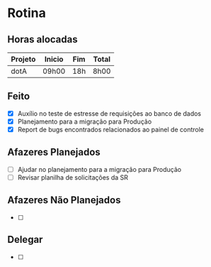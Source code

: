 # Rotina

## Horas alocadas

Projeto | Inicio | Fim | Total
--------|-------|-------|------
dotA    | 09h00 | 18h | 8h00

## Feito

- [x] Auxílio no teste de estresse de requisições ao banco de dados
- [x] Planejamento para a migração para Produção
- [x] Report de bugs encontrados relacionados ao painel de controle

## Afazeres Planejados

- [ ] Ajudar no planejamento para a migração para Produção
- [ ] Revisar planilha de solicitações da SR

## Afazeres Não Planejados

- [ ] 

## Delegar

- [ ] 

<!--stackedit_data:
eyJoaXN0b3J5IjpbMTk1MzQzMDg4NSwtMzg4NTEwNDI5LC0xMj
cyMDg2OTMsLTY5NjAwNjkwMiwtNDY2NDIzNDQzLDIwOTU2NzAy
ODksMTI3NTc5NjY4LDI3MTgxMDE5NywxMzA2NDgxMjcxLC0xMj
g5MzkwNDQ3LDE4NjQwNDU2OTYsLTM0MzkwMDQwMCwxMjk0MjY0
MjY0LC0xMzg5OTEyMDg1LC0xMzQyMjA1MDg5LC04MDUzODkyMT
UsMTEwNjc5NjkzMSw3ODExNDkzMiwtMTE3MDIwODgxMywtMTk4
ODc1OTUxNF19
-->